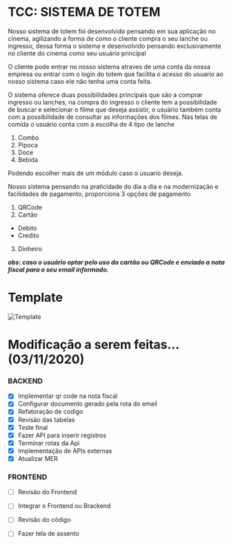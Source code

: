 # TCC: SISTEMA DE TOTEM

Nosso sistema de totem foi desenvolvido pensando em sua aplicação no cinema, agilizando a forma de como  o cliente compra o seu lanche ou ingresso, dessa forma o sistema e desenvolvido pensando exclusivamente no cliente do cinema como seu usuário principal

O cliente pode entrar no nosso sistema atraves de uma conta da nossa empresa ou entrar com o login do totem que facilita o acesso do usuario ao nosso sistema caso ele não tenha uma conta feita.

O sistema oferece duas possibilidades principais que são a comprar ingresso ou lanches, na compra do ingresso o cliente tem a possibilidade de buscar e selecionar o filme que deseja assistir, o usuário também conta com a possibilidade de consultar as informações dos filmes. Nas telas de comida o usuário conta com a escolha de 4 tipo de lanche  

1. Combo
2. Pipoca
3. Doce
4. Bebida

Podendo escolher mais de um módulo caso o usuario deseja.

Nosso sistema pensando na praticidade do dia a dia e na modernização e facilidades de pagamento, proporciona 3 opções de pagamento  

1. QRCode 
2. Cartão 
  - Debito
  - Credito
3. Dinheiro

***obs: caso o usuário optar pelo uso do cartão ou QRCode e enviado a nota fiscal para o seu email informado.***

# Template

![Template](https://user-images.githubusercontent.com/63354553/97389708-c353d680-18b9-11eb-9bb2-beef9980526f.png)

# Modificação a serem feitas... (03/11/2020)

### BACKEND

- [x] Implementar qr code na nota fiscal
- [x] Configurar documento gerado pela rota do email
- [x] Refatoração de codigo
- [x] Revisão das tabelas
- [x] Teste final 
- [x] Fazer API para inserir registros
- [x] Terminar rotas da Api
- [x] Implementação de APIs externas 
- [x]  Atualizar MER

### FRONTEND

- [ ] Revisão do Frontend

- [ ] Integrar o Frontend ou Brackend
- [ ] Revisão do código
- [ ] Fazer tela de assento

